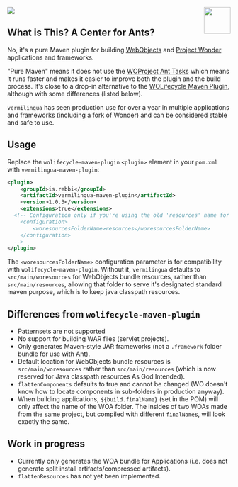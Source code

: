 ![](https://github.com/undur/vermilingua-maven-plugin/workflows/build/badge.svg)
<img align="right" src="https://www.hugi.io/github/img/antkiller2.png" width="60">

## What is This? A Center for Ants? 

No, it's a pure Maven plugin for building
[WebObjects](https://en.wikipedia.org/wiki/WebObjects) and [Project
Wonder](https://github.com/wocommunity/wonder) applications and
frameworks.

"Pure Maven" means it does not use the [WOProject Ant Tasks](https://wiki.wocommunity.org/display/WOL/WOProject-Ant)
which means it runs faster and makes it easier to improve both the plugin and the
build process.  It's close to a drop-in alternative to the [WOLifecycle Maven
Plugin](https://github.com/wocommunity/wolifecycle-maven-plugin),
although with some differences (listed below).

`vermilingua` has seen production use for over a year in multiple
applications and frameworks (including a fork of Wonder) and can
be considered stable and safe to use.

## Usage

Replace the `wolifecycle-maven-plugin` `<plugin>` element in your
`pom.xml` with `vermilingua-maven-plugin`:

```xml
<plugin>
	<groupId>is.rebbi</groupId>
	<artifactId>vermilingua-maven-plugin</artifactId>
	<version>1.0.3</version>
	<extensions>true</extensions>
  <!-- Configuration only if you're using the old 'resources' name for the resources folder
	<configuration>
		<woresourcesFolderName>resources</woresourcesFolderName>
	</configuration>
  -->
</plugin>
```

The `<woresourcesFolderName>` configuration parameter is for compatibility
with `wolifecycle-maven-plugin`. Without it, `vermilingua` defaults to 
`src/main/woresources` for WebObjects bundle resources, rather
than `src/main/resources`, allowing that folder to serve it's designated standard
maven purpose, which is to keep java classpath resources.


## Differences from `wolifecycle-maven-plugin`

* Patternsets are not supported
* No support for building WAR files (servlet projects).
* Only generates Maven-style JAR frameworks (not a `.framework` folder
  bundle for use with Ant).
* Default location for WebObjects bundle resources is
  `src/main/woresources` rather than `src/main/resources` (which is
  now reserved for Java classpath resources As God Intended).
* `flattenComponents` defaults to true and cannot be changed (WO doesn't know how to locate components in sub-folders in production anyway).
* When building applications, `${build.finalName}` (set in the POM)
  will only affect the name of the WOA folder. The insides of two WOAs
  made from the same project, but compiled with different
  `finalName`s, will look exactly the same.
  
## Work in progress

* Currently only generates the WOA bundle for Applications (i.e. does not
  generate split install artifacts/compressed artifacts).
* `flattenResources` has not yet been implemented.